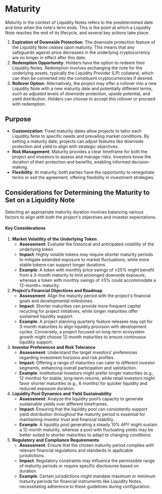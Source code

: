 # Maturity

_Maturity_ in the context of Liquidity Notes refers to the predetermined date and time when the note's term ends. This is the point at which a Liquidity Note reaches the end of its lifecycle, and several key actions take place:

1. **Expiration of Downside Protection**: The downside protection feature of the Liquidity Note ceases upon maturity. This means that any safeguards against price decreases in the underlying cryptocurrency are no longer in effect after this date.
2. **Redemption Opportunity**: Holders have the option to redeem their Liquidity Notes. Redemption involves exchanging the note for the underlying assets, typically the Liquidity Provider (LP) collateral, which can then be converted into the constituent cryptocurrencies if desired.
3. **Rollover Option**: Alternatively, the project may offer a rollover into a new Liquidity Note with a new maturity date and potentially different terms, such as adjusted levels of downside protection, upside potential, and yield distribution. Holders can choose to accept this rollover or proceed with redemption.

## **Purpose**

* **Customization**: Fixed maturity dates allow projects to tailor each Liquidity Note to specific needs and prevailing market conditions. By setting a maturity date, projects can adjust features like downside protection and yield to align with strategic objectives.
* **Risk Management**: Maturity provides a clear timeframe for both the project and investors to assess and manage risks. Investors know the duration of their protection and benefits, enabling informed decision-making.
* **Flexibility**: At maturity, both parties have the opportunity to renegotiate terms or exit the agreement, offering flexibility in investment strategies.

## Considerations for Determining the Maturity to Set on a Liquidity Note

Selecting an appropriate maturity duration involves balancing various factors to align with both the project's objectives and investor expectations.&#x20;

#### Key Considerations

1. **Market Volatility of the Underlying Token**
   * **Assessment**: Evaluate the historical and anticipated volatility of the underlying token.
   * **Impact**: Highly volatile tokens may require shorter maturity periods to mitigate extended exposure to market fluctuations, while more stable tokens can support longer durations.
   * **Example**: A token with monthly price swings of ±25% might benefit from a 3-month maturity to limit prolonged downside exposure, whereas a token with monthly swings of ±5% could accommodate a 12-month+ maturity.
2. **Project’s Financial Objectives and Roadmap**
   * **Assessment**: Align the maturity period with the project's financial goals and developmental milestones.
   * **Impact**: Shorter maturities can provide more frequent capital recycling for project initiatives, while longer maturities offer sustained liquidity support.
   * **Example**: A project planning quarterly feature releases may opt for 3-month maturities to align liquidity provision with development cycles. Conversely, a project focused on long-term ecosystem growth might choose 12-month maturities to ensure continuous liquidity support.
3. **Investor Preferences and Risk Tolerance**
   * **Assessment**: Understand the target investors’ preferences regarding investment horizons and risk profiles.
   * **Impact**: Offering a range of maturities can cater to different investor segments, enhancing overall participation and satisfaction.
   * **Example**: Institutional investors might prefer longer maturities (e.g., 12 months) for stable, long-term returns, while retail investors might favor shorter maturities (e.g., 6 months) for quicker liquidity and reduced exposure duration.
4. **Liquidity Pool Dynamics and Yield Sustainability**
   * **Assessment**: Analyze the liquidity pool’s capacity to generate sustainable yields over different timeframes.
   * **Impact**: Ensuring that the liquidity pool can consistently support yield distribution throughout the maturity period is essential for maintaining investor trust and financial stability.
   * **Example**: A liquidity pool generating a steady 10% APY might sustain a 12-month maturity, whereas a pool with fluctuating yields may be better suited to shorter maturities to adapt to changing conditions.
5. **Regulatory and Compliance Requirements**
   * **Assessment**: Ensure that the chosen maturity period complies with relevant financial regulations and standards in applicable jurisdictions.
   * **Impact**: Regulatory constraints may influence the permissible range of maturity periods or require specific disclosures based on duration.
   * **Example**: Certain jurisdictions might mandate maximum or minimum maturity periods for financial instruments like Liquidity Notes, necessitating adherence to these guidelines during configuration.

